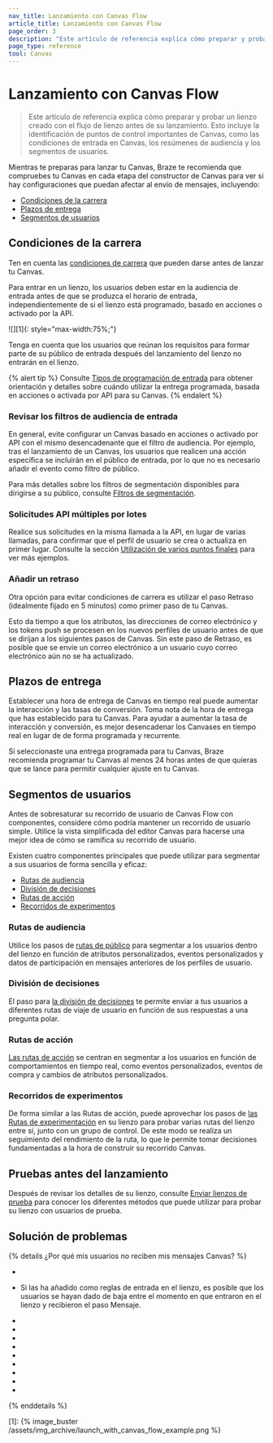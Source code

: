 ```yaml
---
nav_title: Lanzamiento con Canvas Flow
article_title: Lanzamiento con Canvas Flow
page_order: 3
description: "Este artículo de referencia explica cómo preparar y probar un lienzo creado con el flujo de lienzo antes de su lanzamiento."
page_type: reference
tool: Canvas
---
```


# Lanzamiento con Canvas Flow

> Este artículo de referencia explica cómo preparar y probar un lienzo creado con el flujo de lienzo antes de su lanzamiento. Esto incluye la identificación de puntos de control importantes de Canvas, como las condiciones de entrada en Canvas, los resúmenes de audiencia y los segmentos de usuarios.

Mientras te preparas para lanzar tu Canvas, Braze te recomienda que compruebes tu Canvas en cada etapa del constructor de Canvas para ver si hay configuraciones que puedan afectar al envío de mensajes, incluyendo:
* [Condiciones de la carrera](#race-conditions)
* [Plazos de entrega](#delivery-times)
* [Segmentos de usuarios](#segment-users)

## Condiciones de la carrera 

Ten en cuenta las [condiciones de carrera]({{site.baseurl}}/user_guide/engagement_tools/testing/race_conditions/) que pueden darse antes de lanzar tu Canvas. 

Para entrar en un lienzo, los usuarios deben estar en la audiencia de entrada antes de que se produzca el horario de entrada, independientemente de si el lienzo está programado, basado en acciones o activado por la API. 

![][1]{: style="max-width:75%;"}

Tenga en cuenta que los usuarios que reúnan los requisitos para formar parte de su público de entrada después del lanzamiento del lienzo no entrarán en el lienzo.

{% alert tip %}
Consulte [Tipos de programación de entrada]({{site.baseurl}}/user_guide/engagement_tools/canvas/create_a_canvas/create_a_canvas/#step-2b-set-your-canvas-entry-schedule) para obtener orientación y detalles sobre cuándo utilizar la entrega programada, basada en acciones o activada por API para su Canvas.
{% endalert %}

### Revisar los filtros de audiencia de entrada

En general, evite configurar un Canvas basado en acciones o activado por API con el mismo desencadenante que el filtro de audiencia. Por ejemplo, tras el lanzamiento de un Canvas, los usuarios que realicen una acción específica se incluirán en el público de entrada, por lo que no es necesario añadir el evento como filtro de público. 

Para más detalles sobre los filtros de segmentación disponibles para dirigirse a su público, consulte [Filtros de segmentación]({{site.baseurl}}/user_guide/engagement_tools/segments/segmentation_filters).

### Solicitudes API múltiples por lotes

Realice sus solicitudes en la misma llamada a la API, en lugar de varias llamadas, para confirmar que el perfil de usuario se crea o actualiza en primer lugar. Consulte la sección [Utilización de varios puntos finales]({{site.baseurl}}/user_guide/engagement_tools/testing/race_conditions/#using-multiple-api-endpoints) para ver más ejemplos.

### Añadir un retraso

Otra opción para evitar condiciones de carrera es utilizar el paso Retraso (idealmente fijado en 5 minutos) como primer paso de tu Canvas. 

Esto da tiempo a que los atributos, las direcciones de correo electrónico y los tokens push se procesen en los nuevos perfiles de usuario antes de que se dirijan a los siguientes pasos de Canvas. Sin este paso de Retraso, es posible que se envíe un correo electrónico a un usuario cuyo correo electrónico aún no se ha actualizado.

## Plazos de entrega

Establecer una hora de entrega de Canvas en tiempo real puede aumentar la interacción y las tasas de conversión. Toma nota de la hora de entrega que has establecido para tu Canvas. Para ayudar a aumentar la tasa de interacción y conversión, es mejor desencadenar los Canvases en tiempo real en lugar de de forma programada y recurrente.

Si seleccionaste una entrega programada para tu Canvas, Braze recomienda programar tu Canvas al menos 24 horas antes de que quieras que se lance para permitir cualquier ajuste en tu Canvas.

## Segmentos de usuarios

Antes de sobresaturar su recorrido de usuario de Canvas Flow con componentes, considere cómo podría mantener un recorrido de usuario simple. Utilice la vista simplificada del editor Canvas para hacerse una mejor idea de cómo se ramifica su recorrido de usuario. 

Existen cuatro componentes principales que puede utilizar para segmentar a sus usuarios de forma sencilla y eficaz:

* [Rutas de audiencia](#audience-paths)
* [División de decisiones](#decision-split)
* [Rutas de acción](#action-paths)
* [Recorridos de experimentos](#experiment-paths)

### Rutas de audiencia

Utilice los pasos de [rutas de público]({{site.baseurl}}/user_guide/engagement_tools/canvas/canvas_components/audience_paths/) para segmentar a los usuarios dentro del lienzo en función de atributos personalizados, eventos personalizados y datos de participación en mensajes anteriores de los perfiles de usuario.

### División de decisiones

El paso para [la división de decisiones]({{site.baseurl}}/user_guide/engagement_tools/canvas/canvas_components/decision_split/) te permite enviar a tus usuarios a diferentes rutas de viaje de usuario en función de sus respuestas a una pregunta polar.

### Rutas de acción

[Las rutas de acción]({{site.baseurl}}/user_guide/engagement_tools/canvas/canvas_components/action_paths/) se centran en segmentar a los usuarios en función de comportamientos en tiempo real, como eventos personalizados, eventos de compra y cambios de atributos personalizados. 

### Recorridos de experimentos

De forma similar a las Rutas de acción, puede aprovechar los pasos de [las Rutas de experimentación]({{site.baseurl}}/user_guide/engagement_tools/canvas/canvas_components/experiment_step/) en su lienzo para probar varias rutas del lienzo entre sí, junto con un grupo de control. De este modo se realiza un seguimiento del rendimiento de la ruta, lo que le permite tomar decisiones fundamentadas a la hora de construir su recorrido Canvas. 

## Pruebas antes del lanzamiento

Después de revisar los detalles de su lienzo, consulte [Enviar lienzos de prueba]({{site.baseurl}}/user_guide/engagement_tools/canvas/testing_canvases/sending_test_canvases/) para conocer los diferentes métodos que puede utilizar para probar su lienzo con usuarios de prueba.

## Solución de problemas

{% details ¿Por qué mis usuarios no reciben mis mensajes Canvas? %}

- 
-  Si las ha añadido como reglas de entrada en el lienzo, es posible que los usuarios se hayan dado de baja entre el momento en que entraron en el lienzo y recibieron el paso Mensaje.
-  
-  
- 


- 
- 
- 
-  
- 
- 
{% enddetails %}

[1]: {% image_buster /assets/img_archive/launch_with_canvas_flow_example.png %}
